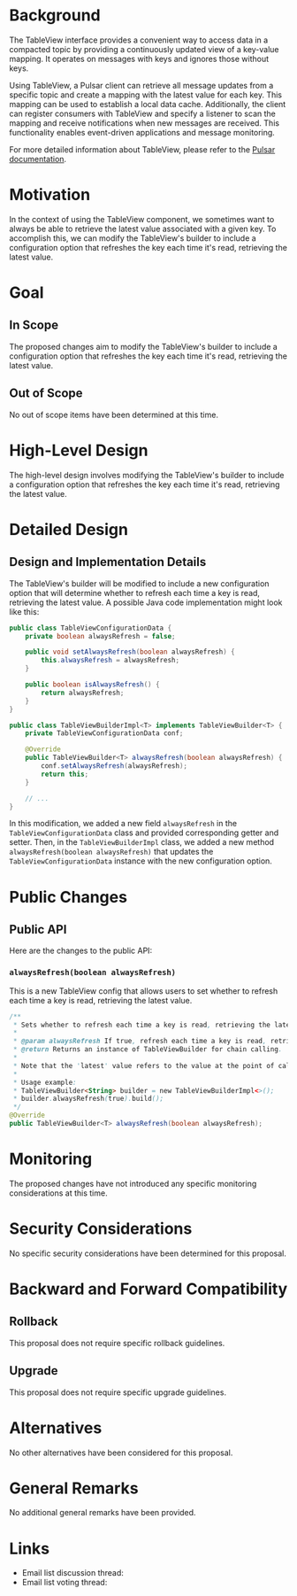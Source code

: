 # Background

The TableView interface provides a convenient way to access data in a compacted topic by providing a continuously updated view of a key-value mapping. It operates on messages with keys and ignores those without keys.

Using TableView, a Pulsar client can retrieve all message updates from a specific topic and create a mapping with the latest value for each key. This mapping can be used to establish a local data cache. Additionally, the client can register consumers with TableView and specify a listener to scan the mapping and receive notifications when new messages are received. This functionality enables event-driven applications and message monitoring.

For more detailed information about TableView, please refer to the [Pulsar documentation](https://pulsar.apache.org/docs/next/concepts-clients/#tableview).

# Motivation

In the context of using the TableView component, we sometimes want to always be able to retrieve the latest value associated with a given key. To accomplish this, we can modify the TableView's builder to include a configuration option that refreshes the key each time it's read, retrieving the latest value.

# Goal

## In Scope

The proposed changes aim to modify the TableView's builder to include a configuration option that refreshes the key each time it's read, retrieving the latest value.

## Out of Scope

No out of scope items have been determined at this time.

# High-Level Design

The high-level design involves modifying the TableView's builder to include a configuration option that refreshes the key each time it's read, retrieving the latest value.

# Detailed Design

## Design and Implementation Details

The TableView's builder will be modified to include a new configuration option that will determine whether to refresh each time a key is read, retrieving the latest value. A possible Java code implementation might look like this:

```java
public class TableViewConfigurationData {
    private boolean alwaysRefresh = false;

    public void setAlwaysRefresh(boolean alwaysRefresh) {
        this.alwaysRefresh = alwaysRefresh;
    }

    public boolean isAlwaysRefresh() {
        return alwaysRefresh;
    }
}

public class TableViewBuilderImpl<T> implements TableViewBuilder<T> {
    private TableViewConfigurationData conf;

    @Override
    public TableViewBuilder<T> alwaysRefresh(boolean alwaysRefresh) {
        conf.setAlwaysRefresh(alwaysRefresh);
        return this;
    }

    // ...
}
```

In this modification, we added a new field `alwaysRefresh` in the `TableViewConfigurationData` class and provided corresponding getter and setter. Then, in the `TableViewBuilderImpl` class, we added a new method `alwaysRefresh(boolean alwaysRefresh)` that updates the `TableViewConfigurationData` instance with the new configuration option.

# Public Changes

## Public API

Here are the changes to the public API:

### `alwaysRefresh(boolean alwaysRefresh)`

This is a new TableView config that allows users to set whether to refresh each time a key is read, retrieving the latest value.

```java
/**
 * Sets whether to refresh each time a key is read, retrieving the latest value.
 *
 * @param alwaysRefresh If true, refresh each time a key is read, retrieving the latest value; otherwise, retrieve the latest value only at the first build.
 * @return Returns an instance of TableViewBuilder for chain calling.
 *
 * Note that the 'latest' value refers to the value at the point of calling refresh, not necessarily the current latest if more messages have been produced in the meantime.
 *
 * Usage example:
 * TableViewBuilder<String> builder = new TableViewBuilderImpl<>();
 * builder.alwaysRefresh(true).build();
 */
@Override
public TableViewBuilder<T> alwaysRefresh(boolean alwaysRefresh);
```

# Monitoring

The proposed changes have not introduced any specific monitoring considerations at this time.

# Security Considerations

No specific security considerations have been determined for this proposal.

# Backward and Forward Compatibility

## Rollback

This proposal does not require specific rollback guidelines.

## Upgrade

This proposal does not require specific upgrade guidelines.

# Alternatives

No other alternatives have been considered for this proposal.

# General Remarks

No additional general remarks have been provided.

# Links

<!--
Update after submission
-->
* Email list discussion thread:
* Email list voting thread: